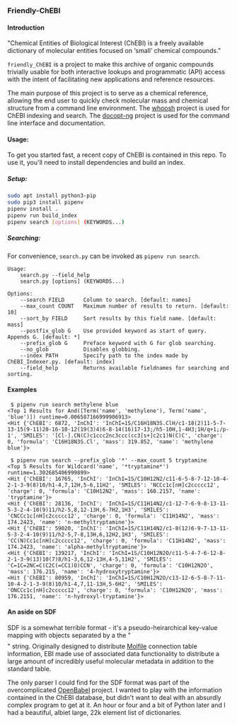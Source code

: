 ### Friendly-ChEBI

#### Introduction

"Chemical Entities of Biological Interest (ChEBI) is a freely available dictionary of molecular entities focused on ‘small’ chemical compounds." 

`friendly_ChEBI` is a project to make this archive of organic compounds trivially usable for both interactive lookups and programmatic (API) access with the
intent of facilitating new applications and reference resources.

The main purpose of this project is to serve as a chemical reference, allowing the end user to quickly check molecular mass and chemical structure from a
command line environment. The [whoosh](https://whoosh.readthedocs.io) project is used for ChEBI indexing and search. The
[docopt-ng](https://github.com/bazaar-projects/docopt-ng) project is used for the command line interface and documentation.


#### Usage:

To get you started fast, a recent copy of ChEBI is contained in this repo. 
To use it, you'll need to install dependencies and build an index.

##### Setup:

``` bash
sudo apt install python3-pip
sudo pip3 install pipenv
pipenv install .
pipenv run build_index
pipenv search [options] (KEYWORDS...)
```

##### Searching:

For convenience, `search.py` can be invoked as `pipenv run search`.

```
Usage:
    search.py --field_help
    search.py [options] (KEYWORDS...)

Options:
    --search FIELD      Column to search. [default: names]
    --max_count COUNT   Maximum number of results to return. [default: 10]
    --sort_by FIELD     Sort results by this field name. [default: mass]
    --postfix_glob G    Use provided keyword as start of query. Appends G. [default: *]
    --prefix_glob G     Preface keyword with G for glob searching.
    --no_glob           Disables globbing.
    --index PATH        Specify path to the index made by ChEBI_Indexer.py. [default: index]
    --field_help        Returns available fieldnames for searching and sorting.
```

#### Examples

```
 $ pipenv run search methylene blue
<Top 1 Results for And([Term('name', 'methylene'), Term('name', 'blue')]) runtime=0.006587166999906913>
<Hit {'ChEBI': 6872, 'InChI': 'InChI=1S/C16H18N3S.ClH/c1-18(2)11-5-7-13-15(9-11)20-16-10-12(19(3)4)6-8-14(16)17-13;/h5-10H,1-4H3;1H/q+1;/p-1', 'SMILES': '[Cl-].CN(C)c1ccc2nc3ccc(cc3[s+]c2c1)N(C)C', 'charge': 0, 'formula': 'C16H18N3S.Cl', 'mass': 319.852, 'name': 'methylene blue'}>
```

```
 $ pipenv run search --prefix_glob '*' --max_count 5 tryptamine
<Top 5 Results for Wildcard('name', '*tryptamine*') runtime=1.302685406999899>
<Hit {'ChEBI': 16765, 'InChI': 'InChI=1S/C10H12N2/c11-6-5-8-7-12-10-4-2-1-3-9(8)10/h1-4,7,12H,5-6,11H2', 'SMILES': 'NCCc1c[nH]c2ccccc12', 'charge': 0, 'formula': 'C10H12N2', 'mass': 160.2157, 'name': 'tryptamine'}>
<Hit {'ChEBI': 28136, 'InChI': 'InChI=1S/C11H14N2/c1-12-7-6-9-8-13-11-5-3-2-4-10(9)11/h2-5,8,12-13H,6-7H2,1H3', 'SMILES': 'CNCCc1c[nH]c2ccccc12', 'charge': 0, 'formula': 'C11H14N2', 'mass': 174.2423, 'name': 'n-methyltryptamine'}>
<Hit {'ChEBI': 59020, 'InChI': 'InChI=1S/C11H14N2/c1-8(12)6-9-7-13-11-5-3-2-4-10(9)11/h2-5,7-8,13H,6,12H2,1H3', 'SMILES': 'CC(N)Cc1c[nH]c2ccccc12', 'charge': 0, 'formula': 'C11H14N2', 'mass': 174.2423, 'name': 'alpha-methyltryptamine'}>
<Hit {'ChEBI': 139217, 'InChI': 'InChI=1S/C10H12N2O/c11-5-4-7-6-12-8-2-1-3-9(13)10(7)8/h1-3,6,12-13H,4-5,11H2', 'SMILES': 'C=1C=2NC=C(C2C(=CC1)O)CCN', 'charge': 0, 'formula': 'C10H12N2O', 'mass': 176.215, 'name': '4-hydroxytryptamine'}>
<Hit {'ChEBI': 80959, 'InChI': 'InChI=1S/C10H12N2O/c13-12-6-5-8-7-11-10-4-2-1-3-9(8)10/h1-4,7,11-13H,5-6H2', 'SMILES': 'ONCCc1c[nH]c2ccccc12', 'charge': 0, 'formula': 'C10H12N2O', 'mass': 176.2151, 'name': 'n-hydroxyl-tryptamine'}>
```

#### An aside on SDF

SDF is a somewhat terrible format - it's a pseudo-heirarchical key-value mapping with objects separated by a the "$$$$" string. Originally designed to distribute [Molfile](http://en.wikipedia.org/wiki/Molfile) connection table information, EBI made use of associated data functionality to distribute a large amount of incredibly useful molecular metadata in addition to the standard table. 

The only parser I could find for the SDF format was part of the overcomplicated [OpenBabel](http://openbabel.org) project. I wanted to play with the information contained in the ChEBI database, but didn't want to deal with an absurdly complex program to get at it. An hour or four and a bit of Python later and I had a beautiful, albiet large, 22k element list of dictionaries. 


